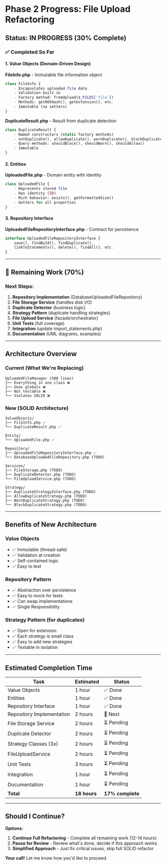 # Phase 2 Progress: File Upload Refactoring

## Status: IN PROGRESS (30% Complete)

### ✅ Completed So Far

#### 1. Value Objects (Domain-Driven Design)

**FileInfo.php** - Immutable file information object
```php
class FileInfo {
    - Encapsulates uploaded file data
    - Validation built-in
    - Factory method: fromUpload($_FILES['file'])
    - Methods: getMd5Hash(), getExtension(), etc.
    - Immutable (no setters)
}
```

**DuplicateResult.php** - Result from duplicate detection
```php
class DuplicateResult {
    - Named constructors (static factory methods)
    - notDuplicate(), allowDuplicate(), warnDuplicate(), blockDuplicate()
    - Query methods: shouldBlock(), shouldWarn(), shouldAllow()
    - Immutable
}
```

#### 2. Entities

**UploadedFile.php** - Domain entity with identity
```php
class UploadedFile {
    - Represents stored file
    - Has identity (ID)
    - Rich behavior: exists(), getFormattedSize()
    - Getters for all properties
}
```

#### 3. Repository Interface

**UploadedFileRepositoryInterface.php** - Contract for persistence
```php
interface UploadedFileRepositoryInterface {
    save(), findById(), findDuplicate(),
    linkToStatements(), delete(), findAll(), etc.
}
```

---

## 🔄 Remaining Work (70%)

### Next Steps:

1. **Repository Implementation** (DatabaseUploadedFileRepository)
2. **File Storage Service** (handles disk I/O)
3. **Duplicate Detector** (business logic)
4. **Strategy Pattern** (duplicate handling strategies)
5. **File Upload Service** (facade/orchestrator)
6. **Unit Tests** (full coverage)
7. **Integration** (update import_statements.php)
8. **Documentation** (UML diagrams, examples)

---

## Architecture Overview

### Current (What We're Replacing)
```
UploadedFileManager (500 lines)
├── Everything in one class ❌
├── Uses globals ❌
├── Not testable ❌
└── Violates SOLID ❌
```

### New (SOLID Architecture)
```
ValueObjects/
├── FileInfo.php ✅
└── DuplicateResult.php ✅

Entity/
└── UploadedFile.php ✅

Repository/
├── UploadedFileRepositoryInterface.php ✅
└── DatabaseUploadedFileRepository.php (TODO)

Services/
├── FileStorage.php (TODO)
├── DuplicateDetector.php (TODO)
└── FileUploadService.php (TODO)

Strategy/
├── DuplicateStrategyInterface.php (TODO)
├── AllowDuplicateStrategy.php (TODO)
├── WarnDuplicateStrategy.php (TODO)
└── BlockDuplicateStrategy.php (TODO)
```

---

## Benefits of New Architecture

### Value Objects
- ✅ Immutable (thread-safe)
- ✅ Validation at creation
- ✅ Self-contained logic
- ✅ Easy to test

### Repository Pattern
- ✅ Abstraction over persistence
- ✅ Easy to mock for tests
- ✅ Can swap implementations
- ✅ Single Responsibility

### Strategy Pattern (for duplicates)
- ✅ Open for extension
- ✅ Each strategy is small class
- ✅ Easy to add new strategies
- ✅ Testable in isolation

---

## Estimated Completion Time

| Task | Estimated | Status |
|------|-----------|---------|
| Value Objects | 1 hour | ✅ Done |
| Entities | 1 hour | ✅ Done |
| Repository Interface | 1 hour | ✅ Done |
| Repository Implementation | 2 hours | 🔄 Next |
| File Storage Service | 2 hours | ⏳ Pending |
| Duplicate Detector | 2 hours | ⏳ Pending |
| Strategy Classes (3x) | 2 hours | ⏳ Pending |
| FileUploadService | 2 hours | ⏳ Pending |
| Unit Tests | 3 hours | ⏳ Pending |
| Integration | 1 hour | ⏳ Pending |
| Documentation | 1 hour | ⏳ Pending |
| **Total** | **18 hours** | **17% complete** |

---

## Should I Continue?

**Options:**

1. **Continue Full Refactoring** - Complete all remaining work (12-14 hours)
2. **Pause for Review** - Review what's done, decide if this approach works
3. **Simplified Approach** - Just fix critical issues, skip full SOLID refactor

**Your call!** Let me know how you'd like to proceed.

